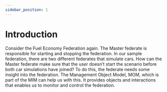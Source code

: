 ```yaml
---
sidebar_position: 1
---
```


# Introduction

Consider the Fuel Economy Federation again. The Master federate is responsible for starting and stopping the federation. In our sample federation, there are two different federates that simulate cars. How can the Master federate make sure that the user doesn’t start the scenario before both car simulations have joined? To do this, the federate needs some insight into the federation. The Management Object Model, MOM, which is part of the MIM can help us with this. It provides objects and interactions that enables us to monitor and control the federation. 